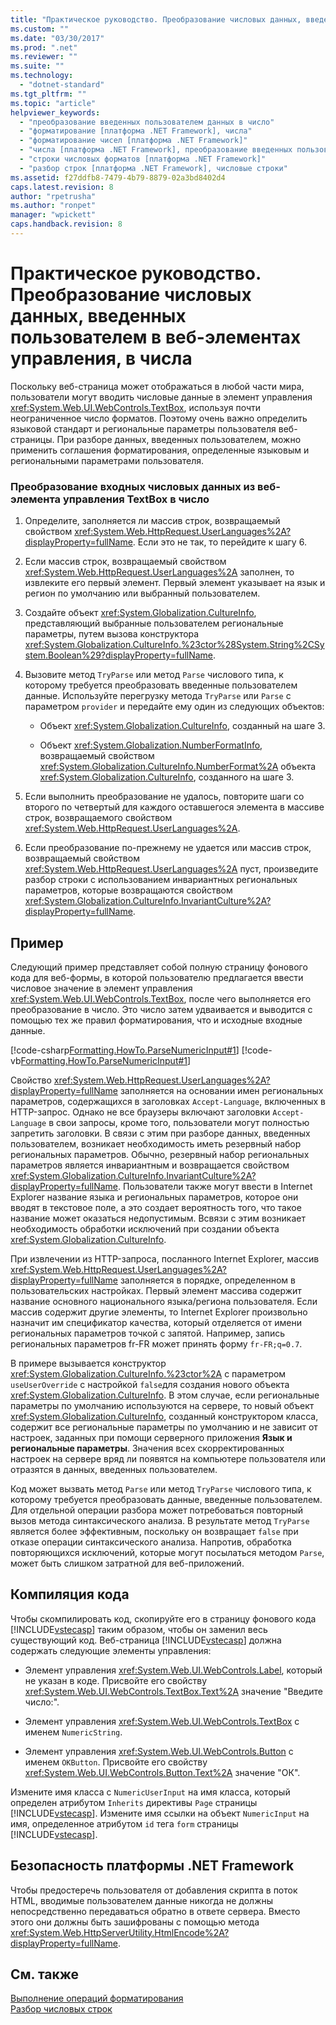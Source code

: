 ```yaml
---
title: "Практическое руководство. Преобразование числовых данных, введенных пользователем в веб-элементах управления, в числа | Microsoft Docs"
ms.custom: ""
ms.date: "03/30/2017"
ms.prod: ".net"
ms.reviewer: ""
ms.suite: ""
ms.technology: 
  - "dotnet-standard"
ms.tgt_pltfrm: ""
ms.topic: "article"
helpviewer_keywords: 
  - "преобразование введенных пользователем данных в число"
  - "форматирование [платформа .NET Framework], числа"
  - "форматирование чисел [платформа .NET Framework]"
  - "числа [платформа .NET Framework], преобразование введенных пользователем данных в число"
  - "строки числовых форматов [платформа .NET Framework]"
  - "разбор строк [платформа .NET Framework], числовые строки"
ms.assetid: f27ddfb8-7479-4b79-8879-02a3bd8402d4
caps.latest.revision: 8
author: "rpetrusha"
ms.author: "ronpet"
manager: "wpickett"
caps.handback.revision: 8
---
```

# Практическое руководство. Преобразование числовых данных, введенных пользователем в веб-элементах управления, в числа
Поскольку веб\-страница может отображаться в любой части мира, пользователи могут вводить числовые данные в элемент управления <xref:System.Web.UI.WebControls.TextBox>, используя почти неограниченное число форматов.  Поэтому очень важно определить языковой стандарт и региональные параметры пользователя веб\-страницы.  При разборе данных, введенных пользователем, можно применить соглашения форматирования, определенные языковым и региональными параметрами пользователя.  
  
### Преобразование входных числовых данных из веб\-элемента управления TextBox в число  
  
1.  Определите, заполняется ли массив строк, возвращаемый свойством <xref:System.Web.HttpRequest.UserLanguages%2A?displayProperty=fullName>.  Если это не так, то перейдите к шагу 6.  
  
2.  Если массив строк, возвращаемый свойством <xref:System.Web.HttpRequest.UserLanguages%2A> заполнен, то извлеките его первый элемент.  Первый элемент указывает на язык и регион по умолчанию или выбранный пользователем.  
  
3.  Создайте объект <xref:System.Globalization.CultureInfo>, представляющий выбранные пользователем региональные параметры, путем вызова конструктора <xref:System.Globalization.CultureInfo.%23ctor%28System.String%2CSystem.Boolean%29?displayProperty=fullName>.  
  
4.  Вызовите метод `TryParse` или метод `Parse` числового типа, к которому требуется преобразовать введенные пользователем данные.  Используйте перегрузку метода `TryParse` или `Parse` с параметром `provider` и передайте ему один из следующих объектов:  
  
    -   Объект <xref:System.Globalization.CultureInfo>, созданный на шаге 3.  
  
    -   Объект <xref:System.Globalization.NumberFormatInfo>, возвращаемый свойством <xref:System.Globalization.CultureInfo.NumberFormat%2A> объекта <xref:System.Globalization.CultureInfo>, созданного на шаге 3.  
  
5.  Если выполнить преобразование не удалось, повторите шаги со второго по четвертый для каждого оставшегося элемента в массиве строк, возвращаемого свойством <xref:System.Web.HttpRequest.UserLanguages%2A>.  
  
6.  Если преобразование по\-прежнему не удается или массив строк, возвращаемый свойством <xref:System.Web.HttpRequest.UserLanguages%2A> пуст, произведите разбор строки с использованием инвариантных региональных параметров, которые возвращаются свойством <xref:System.Globalization.CultureInfo.InvariantCulture%2A?displayProperty=fullName>.  
  
## Пример  
 Следующий пример представляет собой полную страницу фонового кода для веб\-формы, в которой пользователю предлагается ввести числовое значение в элемент управления <xref:System.Web.UI.WebControls.TextBox>, после чего выполняется его преобразование в число.  Это число затем удваивается и выводится с помощью тех же правил форматирования, что и исходные входные данные.  
  
 [!code-csharp[Formatting.HowTo.ParseNumericInput#1](../../../samples/snippets/csharp/VS_Snippets_CLR/Formatting.HowTo.ParseNumericInput/cs/NumericUserInput1.aspx.cs#1)]
 [!code-vb[Formatting.HowTo.ParseNumericInput#1](../../../samples/snippets/visualbasic/VS_Snippets_CLR/Formatting.HowTo.ParseNumericInput/vb/NumericUserInput1.aspx.vb#1)]  
  
 Свойство <xref:System.Web.HttpRequest.UserLanguages%2A?displayProperty=fullName> заполняется на основании имен региональных параметров, содержащихся в заголовках `Accept-Language`, включенных в HTTP\-запрос.  Однако не все браузеры включают заголовки `Accept-Language` в свои запросы, кроме того, пользователи могут полностью запретить заголовки.  В связи с этим при разборе данных, введенных пользователем, возникает необходимость иметь резервный набор региональных параметров.  Обычно, резервный набор региональных параметров является инвариантным и возвращается свойством <xref:System.Globalization.CultureInfo.InvariantCulture%2A?displayProperty=fullName>.  Пользователи также могут ввести в Internet Explorer название языка и региональных параметров, которое они вводят в текстовое поле, а это создает вероятность того, что такое название может оказаться недопустимым.  Всвязи с этим возникает необходимость обработки исключений при создании объекта <xref:System.Globalization.CultureInfo>.  
  
 При извлечении из HTTP\-запроса, посланного Internet Explorer, массив <xref:System.Web.HttpRequest.UserLanguages%2A?displayProperty=fullName> заполняется в порядке, определенном в пользовательских настройках.  Первый элемент массива содержит название основного национального языка\/региона пользователя.  Если массив содержит другие элементы, то Internet Explorer произвольно назначит им спецификатор качества, который отделяется от имени региональных параметров точкой с запятой.  Например, запись региональных параметров fr\-FR может принять форму `fr-FR;q=0.7`.  
  
 В примере вызывается конструктор <xref:System.Globalization.CultureInfo.%23ctor%2A> с параметром `useUserOverride` с настройкой `false`для создания нового объекта <xref:System.Globalization.CultureInfo>.  В этом случае, если региональные параметры по умолчанию используются на сервере, то новый объект <xref:System.Globalization.CultureInfo>, созданный конструктором класса, содержит все региональные параметры по умолчанию и не зависит от настроек, заданных при помощи серверного приложения **Язык и региональные параметры**.  Значения всех скорректированных настроек на сервере вряд ли появятся на компьютере пользователя или отразятся в данных, введенных пользователем.  
  
 Код может вызвать метод `Parse` или метод `TryParse` числового типа, к которому требуется преобразовать данные, введенные пользователем.  Для отдельной операции разбора может потребоваться повторный вызов метода синтаксического анализа.  В результате метод `TryParse` является более эффективным, поскольку он возвращает `false` при отказе операции синтаксического анализа.  Напротив, обработка повторяющихся исключений, которые могут посылаться методом `Parse`, может быть слишком затратной для веб\-приложений.  
  
## Компиляция кода  
 Чтобы скомпилировать код, скопируйте его в страницу фонового кода [!INCLUDE[vstecasp](../../../includes/vstecasp-md.md)] таким образом, чтобы он заменил весь существующий код.  Веб\-страница [!INCLUDE[vstecasp](../../../includes/vstecasp-md.md)] должна содержать следующие элементы управления:  
  
-   Элемент управления <xref:System.Web.UI.WebControls.Label>, который не указан в коде.  Присвойте его свойству <xref:System.Web.UI.WebControls.TextBox.Text%2A> значение "Введите число:".  
  
-   Элемент управления <xref:System.Web.UI.WebControls.TextBox> с именем `NumericString`.  
  
-   Элемент управления <xref:System.Web.UI.WebControls.Button> с именем `OKButton`.  Присвойте его свойству <xref:System.Web.UI.WebControls.Button.Text%2A> значение "ОК".  
  
 Измените имя класса с `NumericUserInput` на имя класса, который определен атрибутом `Inherits` директивы `Page` страницы [!INCLUDE[vstecasp](../../../includes/vstecasp-md.md)].  Измените имя ссылки на объект `NumericInput` на имя, определенное атрибутом `id` тега `form` страницы [!INCLUDE[vstecasp](../../../includes/vstecasp-md.md)].  
  
## Безопасность платформы .NET Framework  
 Чтобы предостеречь пользователя от добавления скрипта в поток HTML, вводимые пользователем данные никогда не должны непосредственно передаваться обратно в ответе сервера.  Вместо этого они должны быть зашифрованы с помощью метода <xref:System.Web.HttpServerUtility.HtmlEncode%2A?displayProperty=fullName>.  
  
## См. также  
 [Выполнение операций форматирования](../../../docs/standard/base-types/performing-formatting-operations.md)   
 [Разбор числовых строк](../../../docs/standard/base-types/parsing-numeric.md)